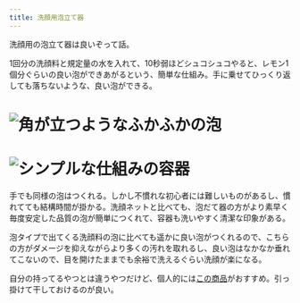 ```yaml
---
title: 洗顔用泡立て器
---
```

洗顔用の泡立て器は良いぞって話。

1回分の洗顔料と規定量の水を入れて、10秒弱ほどシュコシュコやると、レモン1個分ぐらいの良い泡ができあがるという、簡単な仕組み。手に乗せてひっくり返しても落ちないような、良い泡ができる。

![](https://lh5.googleusercontent.com/MwBEtRYHZHKWvo6Prp1fhnxBn32-BU9Xp5lIFeSSWjzqYSxQvkPm0OQKJpfToX5la2yLvgrNIzkcQPOzjOt3e7UbXqCMgWp0pMCqvmpPNfqlm2AVezqj-9yiW1Z4wm6MNwVX6p2sIeLs1BwqjyLbZG3YkVv5DMcoYhu5eI2-G52BCf4xMbmZ936pbSMc "角が立つようなふかふかの泡")
===================================================================================================================================================================================================================================================

![](https://lh3.googleusercontent.com/OqAoAbiodzu4wXmUp9y_A3p7Zj-i7xQ_NN9pYHSzBhkdHtOL711WQ4n--xC8uyrLqyUB1Sqdls6hOocrEqLPJDjCmtEn3znh3cEz-KpeorTtjpU1qCcgghS44ppHydtnjeSWqpECNIDC726WzMCktZ23M_K8pkhpMtr54nUxC8ZUG0e7CF4vxdDPzKvH "シンプルな仕組みの容器")
=================================================================================================================================================================================================================================================

手でも同様の泡はつくれる。しかし不慣れな初心者には難しいものがあるし、慣れてても結構時間が掛かる。洗顔ネットと比べても、泡だて器の方がより素早く毎度安定した品質の泡が簡単につくれて、容器も洗いやすく清潔な印象がある。

泡タイプで出てくる洗顔料の泡に比べても遥かに良い泡がつくれるので、こちらの方がダメージを抑えながらより多くの汚れを取れるし、良い泡はなかなか垂れてこないので、目を開けたままでも余裕で洗えるぐらい洗顔が楽になる。

自分の持ってるやつとは違うやつだけど、個人的には[この商品](https://www.amazon.co.jp/dp/B09KMP9GDN)がおすすめ。引っ掛けて干しておけるのが良い。
